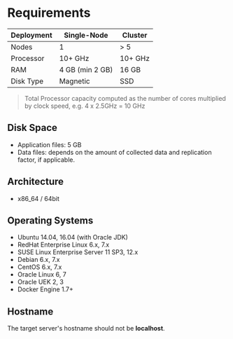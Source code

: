 # Requirements


| Deployment | Single-Node | Cluster |
| --- | --- | --- |
| Nodes | 1 | > 5 |
| Processor | 10+ GHz | 10+ GHz |
| RAM | 4 GB (min 2 GB) | 16 GB |
| Disk Type | Magnetic | SSD |

> Total Processor capacity computed as the number of cores multiplied by clock speed, e.g. 4 x 2.5GHz = 10 GHz

## Disk Space

- Application files: 5 GB
- Data files: depends on the amount of collected data and replication factor, if applicable.

## Architecture

- x86_64 / 64bit

## Operating Systems

-   Ubuntu 14.04, 16.04 (with Oracle JDK)
-   RedHat Enterprise Linux 6.x, 7.x
-   SUSE Linux Enterprise Server 11 SP3, 12.x
-   Debian 6.x, 7.x
-   CentOS 6.x, 7.x
-   Oracle Linux 6, 7
-   Oracle UEK 2, 3
-   Docker Engine 1.7+

## Hostname

The target server's hostname should not be **localhost**.
